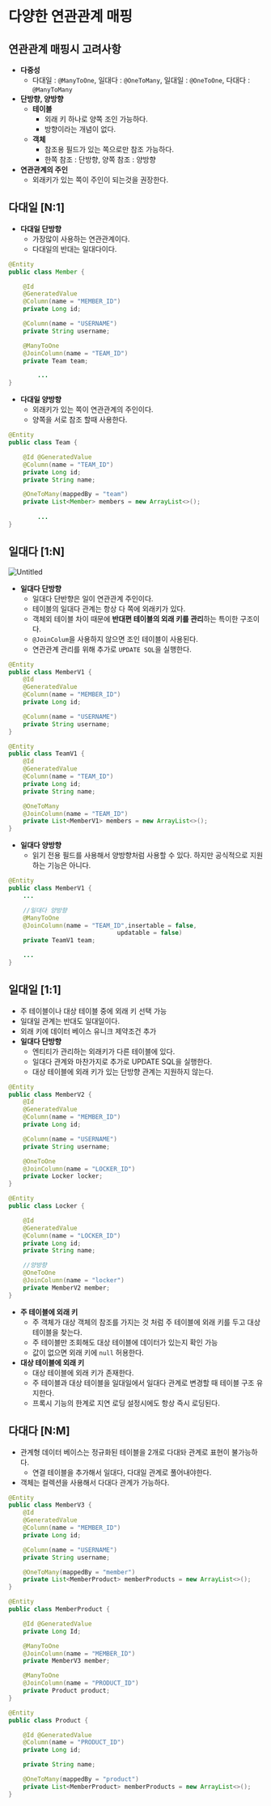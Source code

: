 # 다양한 연관관계 매핑

## 연관관계 매핑시 고려사항

- **다중성**
    - 다대일 : `@ManyToOne`, 일대다 : `@OneToMany`, 일대일 : `@OneToOne`, 다대다 : `@ManyToMany`
- **단방향, 양방향**
    - **테이블**
        - 외래 키 하나로 양쪽 조인 가능하다.
        - 방향이라는 개념이 없다.
    - **객체**
        - 참조용 필드가 있는 쪽으로만 참조 가능하다.
        - 한쪽 참조 : 단방향, 양쪽 참조 : 양방향
- **연관관계의 주인**
    - 외래키가 있는 쪽이 주인이 되는것을 권장한다.
    

## 다대일 [N:1]

- **다대일 단방향**
    - 가장많이 사용하는 연관관계이다.
    - 다대일의 반대는 일대다이다.

```java
@Entity
public class Member {

    @Id
    @GeneratedValue
    @Column(name = "MEMBER_ID")
    private Long id;

    @Column(name = "USERNAME")
    private String username;

    @ManyToOne
    @JoinColumn(name = "TEAM_ID")
    private Team team;

		...
}
```

- **다대일 양방향**
    - 외래키가 있는 쪽이 연관관계의 주인이다.
    - 양쪽을 서로 참조 할때 사용한다.

```java
@Entity
public class Team {

    @Id @GeneratedValue
    @Column(name = "TEAM_ID")
    private Long id;
    private String name;

    @OneToMany(mappedBy = "team")
    private List<Member> members = new ArrayList<>();
		
		...
}
```

## 일대다 [1:N]

![Untitled](https://user-images.githubusercontent.com/106054507/190283140-bda84194-d000-4c1e-bd5b-9c7efcae8733.png)


- **일대다 단방향**
    - 일대다 단반향은 일이 연관관계 주인이다.
    - 테이블의 일대다 관계는 항상 다 쪽에 외래키가 있다.
    - 객체외 테이블 차이 때문에 **반대편 테이블의 외래 키를 관리**하는 특이한 구조이다.
    - `@JoinColum`을 사용하지 않으면 조인 테이블이 사용된다.
    - 연관관계 관리를 위해 추가로 `UPDATE SQL`을 실행한다.

```java
@Entity
public class MemberV1 {
    @Id
    @GeneratedValue
    @Column(name = "MEMBER_ID")
    private Long id;

    @Column(name = "USERNAME")
    private String username;
}

@Entity
public class TeamV1 {
    @Id
    @GeneratedValue
    @Column(name = "TEAM_ID")
    private Long id;
    private String name;

    @OneToMany
    @JoinColumn(name = "TEAM_ID")
    private List<MemberV1> members = new ArrayList<>();
}
```

- **일대다 양방향**
    - 읽기 전용 필드를 사용해서 양방향처럼 사용할 수 있다. 하지만 공식적으로 지원하는 기능은 아니다.

```java
@Entity
public class MemberV1 {
    ...

    //일대다 양방향
    @ManyToOne
    @JoinColumn(name = "TEAM_ID",insertable = false,
							  updatable = false)
    private TeamV1 team;

    ...
}
```

## 일대일 [1:1]

- 주 테이블이나 대상 테이블 중에 외래 키 선택 가능
- 일대일 관계는 반대도 일대일이다.
- 외래 키에 데이터 베이스 유니크 제약조건 추가
- **일대다 단방향**
    - 엔티티가 관리하는 외래키가 다른 테이블에 있다.
    - 일대다 관계와 마찬가지로 추가로 UPDATE SQL을 실행한다.
    - 대상 테이블에 외래 키가 있는 단방향 관계는 지원하지 않는다.

```java
@Entity
public class MemberV2 {
    @Id
    @GeneratedValue
    @Column(name = "MEMBER_ID")
    private Long id;

    @Column(name = "USERNAME")
    private String username;

    @OneToOne
    @JoinColumn(name = "LOCKER_ID")
    private Locker locker;
}

@Entity
public class Locker {

    @Id
    @GeneratedValue
    @Column(name = "LOCKER_ID")
    private Long id;
    private String name;

    //양방향
    @OneToOne
    @JoinColumn(name = "locker")
    private MemberV2 member;
}
```

- **주 테이블에 외래 키**
    - 주 객체가 대상 객체의 참조를 가지는 것 처럼 주 테이블에 외래 키를 두고 대상 테이블을 찾는다.
    - 주 테이블만 조회해도 대상 테이블에 데이터가 있는지 확인 가능
    - 값이 없으면 외래 키에 `null` 허용한다.
- **대상 테이블에 외래 키**
    - 대상 테이블에 외래 키가 존재한다.
    - 주 테이블과 대상 테이블을 일대일에서 일대다 관계로 변경할 때 테이블 구조 유지한다.
    - 프록시 기능의 한계로 지연 로딩 설정시에도 항상 즉시 로딩된다.
    

## 다대다 [N:M]

- 관계형 데이터 베이스는 정규화된 테이블을 2개로 다대돠 관계로 표현이 불가능하다.
    - 연결 테이블을 추가해서 일대다, 다대일 관계로 풀어내야한다.
- 객체는 컬렉션을 사용해서 다대다 관계가 가능하다.

```java
@Entity
public class MemberV3 {
    @Id
    @GeneratedValue
    @Column(name = "MEMBER_ID")
    private Long id;

    @Column(name = "USERNAME")
    private String username;

    @OneToMany(mappedBy = "member")
    private List<MemberProduct> memberProducts = new ArrayList<>();
}

@Entity
public class MemberProduct {

    @Id @GeneratedValue
    private Long Id;

    @ManyToOne
    @JoinColumn(name = "MEMBER_ID")
    private MemberV3 member;

    @ManyToOne
    @JoinColumn(name = "PRODUCT_ID")
    private Product product;
}

@Entity
public class Product {

    @Id @GeneratedValue
    @Column(name = "PRODUCT_ID")
    private Long id;

    private String name;

    @OneToMany(mappedBy = "product")
    private List<MemberProduct> memberProducts = new ArrayList<>();
}
```

